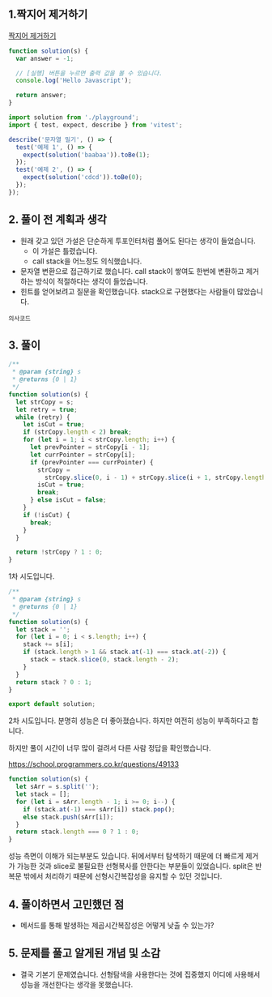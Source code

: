 ## 1.짝지어 제거하기

[짝지어 제거하기](https://school.programmers.co.kr/learn/courses/30/lessons/12973)

```js
function solution(s) {
  var answer = -1;

  // [실행] 버튼을 누르면 출력 값을 볼 수 있습니다.
  console.log('Hello Javascript');

  return answer;
}
```

```js
import solution from './playground';
import { test, expect, describe } from 'vitest';

describe('문자열 밀기', () => {
  test('예제 1', () => {
    expect(solution('baabaa')).toBe(1);
  });
  test('예제 2', () => {
    expect(solution('cdcd')).toBe(0);
  });
});
```

## 2. 풀이 전 계획과 생각

- 원래 갖고 있던 가설은 단순하게 투포인터처럼 풀어도 된다는 생각이 들었습니다.
  - 이 가설은 틀렸습니다.
  - call stack을 어느정도 의식했습니다.
- 문자열 변환으로 접근하기로 했습니다. call stack이 쌓여도 한번에 변환하고 제거하는 방식이 적절하다는 생각이 들었습니다.
- 힌트를 얻어보려고 질문을 확인했습니다. stack으로 구현했다는 사람들이 많았습니다.

```
의사코드
```

## 3. 풀이

```js
/**
 * @param {string} s
 * @returns {0 | 1}
 */
function solution(s) {
  let strCopy = s;
  let retry = true;
  while (retry) {
    let isCut = true;
    if (strCopy.length < 2) break;
    for (let i = 1; i < strCopy.length; i++) {
      let prevPointer = strCopy[i - 1];
      let currPointer = strCopy[i];
      if (prevPointer === currPointer) {
        strCopy =
          strCopy.slice(0, i - 1) + strCopy.slice(i + 1, strCopy.length);
        isCut = true;
        break;
      } else isCut = false;
    }
    if (!isCut) {
      break;
    }
  }

  return !strCopy ? 1 : 0;
}
```

1차 시도입니다.

```js
/**
 * @param {string} s
 * @returns {0 | 1}
 */
function solution(s) {
  let stack = '';
  for (let i = 0; i < s.length; i++) {
    stack += s[i];
    if (stack.length > 1 && stack.at(-1) === stack.at(-2)) {
      stack = stack.slice(0, stack.length - 2);
    }
  }
  return stack ? 0 : 1;
}

export default solution;
```

2차 시도입니다. 분명히 성능은 더 좋아졌습니다. 하지만 여전히 성능이 부족하다고 합니다.

하지만 풀이 시간이 너무 많이 걸려서 다른 사람 정답을 확인했습니다.

https://school.programmers.co.kr/questions/49133

```js
function solution(s) {
  let sArr = s.split('');
  let stack = [];
  for (let i = sArr.length - 1; i >= 0; i--) {
    if (stack.at(-1) === sArr[i]) stack.pop();
    else stack.push(sArr[i]);
  }
  return stack.length === 0 ? 1 : 0;
}
```

성능 측면이 이해가 되는부분도 있습니다. 뒤에서부터 탐색하기 때문에 더 빠르게 제거가 가능한 것과 slice로 불필요한 선형복사를 안한다는 부분들이 있었습니다. split은 반복문 밖에서 처리하기 때문에 선형시간복잡성을 유지할 수 있던 것입니다.

## 4. 풀이하면서 고민했던 점

- 메서드를 통해 발생하는 제곱시간복잡성은 어떻게 낮출 수 있는가?

## 5. 문제를 풀고 알게된 개념 및 소감

- 결국 기본기 문제였습니다. 선형탐색을 사용한다는 것에 집중했지 어디에 사용해서 성능을 개선한다는 생각을 못했습니다.
